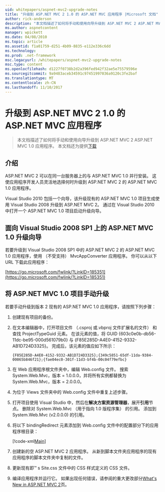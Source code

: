 ```yaml
---
uid: whitepapers/aspnet-mvc2-upgrade-notes
title: "升级到 ASP.NET MVC 2 1.0 的 ASP.NET MVC 应用程序 |Microsoft 文档"
author: rick-anderson
description: "本文档描述了如何将手动和使用向导升级到 ASP.NET MVC 2 ASP.NET MVC 1.0 应用程序。 本文档还为 d 提供..."
ms.author: aspnetcontent
manager: wpickett
ms.date: 04/08/2010
ms.topic: article
ms.assetid: f1a01759-d251-4b09-8835-e112e336c6dd
ms.technology: 
ms.prod: .net-framework
msc.legacyurl: /whitepapers/aspnet-mvc2-upgrade-notes
msc.type: content
ms.openlocfilehash: d1227f0738b2d2a396fed942f32ae5e75579596e
ms.sourcegitcommit: 9a9483aceb34591c97451997036a9120c3fe2baf
ms.translationtype: MT
ms.contentlocale: zh-CN
ms.lasthandoff: 11/10/2017
---
```

<a name="upgrading-an-aspnet-mvc-10-application-to-aspnet-mvc-2"></a>升级到 ASP.NET MVC 2 1.0 的 ASP.NET MVC 应用程序
====================
> 本文档描述了如何将手动和使用向导升级到 ASP.NET MVC 2 ASP.NET MVC 1.0 应用程序。 本文档还为提供[下载](https://download.microsoft.com/download/F/1/6/F16F9AF9-8EF4-4845-BC97-639791D5699C/MVC2-Upgrade-Notes.pdf)


## <a name="introduction"></a>介绍

ASP.NET MVC 2 可以在同一台服务器上的与 ASP.NET MVC 1.0 并行安装。 这使应用程序开发人员灵活地选择何时升级到 ASP.NET MVC 2 的 ASP.NET MVC 1.0 应用程序。

Visual Studio 2010 包括一个向导，该升级现有的 ASP.NET MVC 1.0 项目生成使用 Visual Studio 2008 升级到 ASP.NET MVC 2。 通过在 Visual Studio 2010 中打开一个 ASP.NET MVC 1.0 项目启动升级向导。

## <a name="upgrade-wizard-for-aspnet-mvc-10-on-visual-studio-2008-sp1"></a>面向 Visual Studio 2008 SP1 上的 ASP.NET MVC 1.0 升级向导

若要升级到 Visual Studio 2008 SP1 中的 ASP.NET MVC 2 的 ASP.NET MVC 1.0 应用程序，使用 （不受支持） MvcAppConverter 应用程序。 你可以从以下 URL 下载此应用程序：

[https://go.microsoft.com/fwlink/?LinkID=185351](https://go.microsoft.com/fwlink/?LinkID=185351)

## <a name="manually-upgrading-an-aspnet-mvc-10-project"></a>将 ASP.NET MVC 1.0 项目手动升级

若要手动升级到版本 2 现有的 ASP.NET MVC 1.0 应用程序，请按照下列步骤：

1. 创建现有项目的备份。
2. 在文本编辑器中，打开项目文件 （.csproj 或.vbproj 文件扩展名的文件） 和查找 ProjectTypeGuid 元素。 在该元素的值，将 GUID {603c0e0b-db56-11dc-be95-000d561079b0} 与 {F85E285D-A4E0-4152-9332-AB1D724D3325}。 完成后，该元素的值应如下所示： 

    `{F85E285D-A4E0-4152-9332-AB1D724D3325};{349c5851-65df-11da-9384-00065b846f21};{fae04ec0-301f-11d3-bf4b-00c04f79efbc}`
3. 在 Web 应用程序根文件夹中，编辑 Web.config 文件。 搜索 System.Web.Mvc，版本 = 1.0.0.0，并将所有实例都替换为 System.Web.Mvc，版本 = 2.0.0.0。
4. 为位于 Views 文件夹中的 Web.config 文件中重复上述步骤。
5. 打开项目使用 Visual Studio 中，然后在**解决方案资源管理器**，展开**引用**节点。 删除对 System.Web.Mvc （用于指向 1.0 版程序集） 的引用。 添加到 System.Web.Mvc (v2.0.0.0) 的引用。
6. 将以下 bindingRedirect 元素添加到 Web.config 文件中的配置部分下的应用程序根目录：   

    [!code-xml[Main](aspnet-mvc2-upgrade-notes/samples/sample1.xml)]
7. 创建新的空 ASP.NET MVC 2 应用程序。 从新到脚本文件夹应用程序的现有应用程序的脚本文件夹中复制的文件。
8. 更新现有即™ s Site.css 文件中的 CSS 样式定义的 CSS 文件。
9. 编译应用程序并运行它。 如果出现任何错误，请参阅的重大更改部分[What's New in ASP.NET MVC 2](https://go.microsoft.com/fwlink/?LinkID=185038)页。
